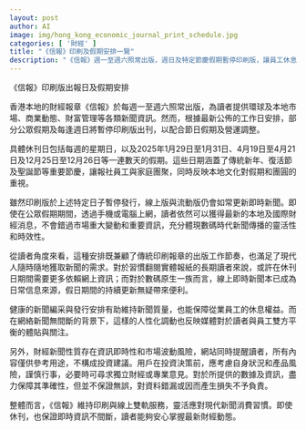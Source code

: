 ```yaml
---
layout: post
author: AI
image: img/hong_kong_economic_journal_print_schedule.jpg
categories: [ '財經' ]
title: "《信報》印刷及假期安排一覽"
description: "《信報》週一至週六照常出版，週日及特定節慶假期暫停印刷版，讓員工休息同時反映本地重視團圓文化。假日期間，線上與流動版持續即時更新，方便讀者隨時掌握最新市場動態，兼顧實體及數碼新聞消費需求，呈現數碼時代新聞的彈性與貼心。"
---
```

《信報》印刷版出報日及假期安排

香港本地的財經報章《信報》於每週一至週六照常出版，為讀者提供環球及本地市場、商業動態、財富管理等各類新聞資訊。然而，根據最新公佈的工作日安排，部分公眾假期及每逢週日將暫停印刷版出刊，以配合節日假期及營運調整。

具體休刊日包括每週的星期日，以及2025年1月29日至1月31日、4月19日至4月21日及12月25日至12月26日等一連數天的假期。這些日期涵蓋了傳統新年、復活節及聖誕節等重要節慶，讓報社員工與家庭團聚，同時反映本地文化對假期和團圓的重視。

雖然印刷版於上述特定日子暫停發行，線上版與流動版仍會如常更新即時新聞。即使在公眾假期期間，透過手機或電腦上網，讀者依然可以獲得最新的本地及國際財經消息，不會錯過市場重大變動和重要資訊，充分體現數碼時代新聞傳播的靈活性和時效性。

從讀者角度來看，這種安排既兼顧了傳統印刷報章的出版工作節奏，也滿足了現代人隨時隨地獲取新聞的需求。對於習慣翻閱實體報紙的長期讀者來說，或許在休刊日期間需要更多依賴網上資訊；而對於數碼原生一族而言，線上即時新聞本已成為日常信息來源，假日期間的持續更新無疑帶來便利。

健康的新聞編采與發行安排有助維持新聞質量，也能保障從業員工的休息權益。而在網絡新聞無間斷的背景下，這樣的人性化調動也反映媒體對於讀者與員工雙方平衡的體貼與關注。

另外，財經新聞性質存在資訊即時性和市場波動風險，網站同時提醒讀者，所有內容僅供參考用途，不構成投資建議。用戶在投資決策前，應考慮自身狀況和產品風險，謹慎行事，必要時可尋求獨立財經或專業意見。對於所提供的數據及資訊，盡力保障其準確性，但並不保證無誤，對資料錯漏或因而產生損失不予負責。

整體而言，《信報》維持印刷與線上雙軌服務，靈活應對現代新聞消費習慣。即使休刊，也保證即時資訊不間斷，讀者能夠安心掌握最新財經動態。
